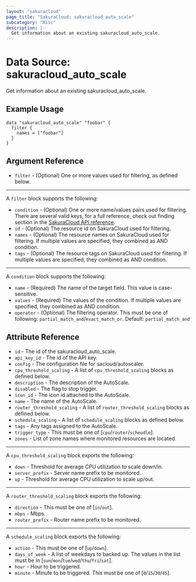 ```yaml
---
layout: "sakuracloud"
page_title: "SakuraCloud: sakuracloud_auto_scale"
subcategory: "Misc"
description: |-
  Get information about an existing sakuracloud_auto_scale.
---
```


# Data Source: sakuracloud_auto_scale

Get information about an existing sakuracloud_auto_scale.

## Example Usage

```hcl
data "sakuracloud_auto_scale" "foobar" {
  filter {
    names = ["foobar"]
  }
}
```
## Argument Reference

* `filter` - (Optional) One or more values used for filtering, as defined below.

---

A `filter` block supports the following:

* `condition` - (Optional) One or more name/values pairs used for filtering. There are several valid keys, for a full reference, check out finding section in the [SakuraCloud API reference](https://developer.sakura.ad.jp/cloud/api/1.1/).
* `id` - (Optional) The resource id on SakuraCloud used for filtering.
* `names` - (Optional) The resource names on SakuraCloud used for filtering. If multiple values ​​are specified, they combined as AND condition.
* `tags` - (Optional) The resource tags on SakuraCloud used for filtering. If multiple values ​​are specified, they combined as AND condition.

---

A `condition` block supports the following:

* `name` - (Required) The name of the target field. This value is case-sensitive.
* `values` - (Required) The values of the condition. If multiple values ​​are specified, they combined as AND condition.
* `operator` - (Optional) The filtering operator. This must be one of following: `partial_match_and`/`exact_match_or`. Default: `partial_match_and`

## Attribute Reference

* `id` - The id of the sakuracloud_auto_scale.
* `api_key_id` - The id of the API key.
* `config` - The configuration file for sacloud/autoscaler.
* `cpu_threshold_scaling` - A list of `cpu_threshold_scaling` blocks as defined below.
* `description` - The description of the AutoScale.
* `disabled` - The flag to stop trigger.
* `icon_id` - The icon id attached to the AutoScale.
* `name` - The name of the AutoScale.
* `router_threshold_scaling` - A list of `router_threshold_scaling` blocks as defined below.
* `schedule_scaling` - A list of `schedule_scaling` blocks as defined below.
* `tags` - Any tags assigned to the AutoScale.
* `trigger_type` - This must be one of [`cpu`/`router`/`scheudle`].
* `zones` - List of zone names where monitored resources are located.

---

A `cpu_threshold_scaling` block exports the following:

* `down` - Threshold for average CPU utilization to scale down/in.
* `server_prefix` - Server name prefix to be monitored.
* `up` - Threshold for average CPU utilization to scale up/out.

---

A `router_threshold_scaling` block exports the following:

* `direction` - This must be one of [`in`/`out`].
* `mbps` - Mbps.
* `router_prefix` - Router name prefix to be monitored.

---

A `schedule_scaling` block exports the following:

* `action` - This must be one of [`up`/`down`].
* `days_of_week` - A list of weekdays to backed up. The values in the list must be in [`sun`/`mon`/`tue`/`wed`/`thu`/`fri`/`sat`].
* `hour` - Hour to be triggered.
* `minute` - Minute to be triggered. This must be one of [`0`/`15`/`30`/`45`].


